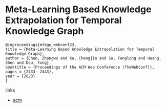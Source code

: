 # Meta-Learning Based Knowledge Extrapolation for Temporal Knowledge Graph

```
@inproceedings{mtkge_webconf23,
title = {Meta-Learning Based Knowledge Extrapolation for Temporal Knowledge Graph},
author = {Chen, Zhongwu and Xu, Chengjin and Su, Fenglong and Huang, Zhen and Dou, Yong},
booktitle = {Proceedings of the ACM Web Conference (TheWebConf)},
pages = {2433--2443},
year = {2023}
}
```

links
- [acm](https://dl.acm.org/doi/10.1145/3543507.3583279)
